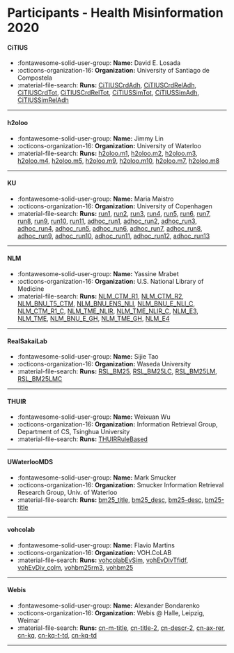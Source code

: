 # Participants - Health Misinformation 2020 

#### CiTIUS 
 - :fontawesome-solid-user-group: **Name:** David E. Losada  
 - :octicons-organization-16: **Organization:** University of Santiago de Compostela 
 - :material-file-search: **Runs:** [CiTIUSCrdAdh](./runs.md#citiuscrdadh), [CiTIUSCrdRelAdh](./runs.md#citiuscrdreladh), [CiTIUSCrdTot](./runs.md#citiuscrdtot), [CiTIUSCrdRelTot](./runs.md#citiuscrdreltot), [CiTIUSSimTot](./runs.md#citiussimtot), [CiTIUSSimAdh](./runs.md#citiussimadh), [CiTIUSSimRelAdh](./runs.md#citiussimreladh) 

---
#### h2oloo 
 - :fontawesome-solid-user-group: **Name:** Jimmy Lin 
 - :octicons-organization-16: **Organization:** University of Waterloo 
 - :material-file-search: **Runs:** [h2oloo.m1](./runs.md#h2oloo.m1), [h2oloo.m2](./runs.md#h2oloo.m2), [h2oloo.m3](./runs.md#h2oloo.m3), [h2oloo.m4](./runs.md#h2oloo.m4), [h2oloo.m5](./runs.md#h2oloo.m5), [h2oloo.m9](./runs.md#h2oloo.m9), [h2oloo.m10](./runs.md#h2oloo.m10), [h2oloo.m7](./runs.md#h2oloo.m7), [h2oloo.m8](./runs.md#h2oloo.m8) 

---
#### KU 
 - :fontawesome-solid-user-group: **Name:** Maria Maistro 
 - :octicons-organization-16: **Organization:** University of Copenhagen 
 - :material-file-search: **Runs:** [run1](./runs.md#run1), [run2](./runs.md#run2), [run3](./runs.md#run3), [run4](./runs.md#run4), [run5](./runs.md#run5), [run6](./runs.md#run6), [run7](./runs.md#run7), [run8](./runs.md#run8), [run9](./runs.md#run9), [run10](./runs.md#run10), [run11](./runs.md#run11), [adhoc_run1](./runs.md#adhoc_run1), [adhoc_run2](./runs.md#adhoc_run2), [adhoc_run3](./runs.md#adhoc_run3), [adhoc_run4](./runs.md#adhoc_run4), [adhoc_run5](./runs.md#adhoc_run5), [adhoc_run6](./runs.md#adhoc_run6), [adhoc_run7](./runs.md#adhoc_run7), [adhoc_run8](./runs.md#adhoc_run8), [adhoc_run9](./runs.md#adhoc_run9), [adhoc_run10](./runs.md#adhoc_run10), [adhoc_run11](./runs.md#adhoc_run11), [adhoc_run12](./runs.md#adhoc_run12), [adhoc_run13](./runs.md#adhoc_run13) 

---
#### NLM 
 - :fontawesome-solid-user-group: **Name:** Yassine Mrabet 
 - :octicons-organization-16: **Organization:** U.S. National Library of Medicine 
 - :material-file-search: **Runs:** [NLM_CTM_R1](./runs.md#nlm_ctm_r1), [NLM_CTM_R2](./runs.md#nlm_ctm_r2), [NLM_BNU_T5_CTM](./runs.md#nlm_bnu_t5_ctm), [NLM_BNU_ENS_NLI](./runs.md#nlm_bnu_ens_nli), [NLM_BNU_E_NLI_C](./runs.md#nlm_bnu_e_nli_c), [NLM_CTM_R1_C](./runs.md#nlm_ctm_r1_c), [NLM_TME_NLIR](./runs.md#nlm_tme_nlir), [NLM_TME_NLIR_C](./runs.md#nlm_tme_nlir_c), [NLM_E3](./runs.md#nlm_e3), [NLM_TME](./runs.md#nlm_tme), [NLM_BNU_E_GH](./runs.md#nlm_bnu_e_gh), [NLM_TME_GH](./runs.md#nlm_tme_gh), [NLM_E4](./runs.md#nlm_e4) 

---
#### RealSakaiLab 
 - :fontawesome-solid-user-group: **Name:** Sijie Tao 
 - :octicons-organization-16: **Organization:** Waseda University 
 - :material-file-search: **Runs:** [RSL_BM25](./runs.md#rsl_bm25), [RSL_BM25LC](./runs.md#rsl_bm25lc), [RSL_BM25LM](./runs.md#rsl_bm25lm), [RSL_BM25LMC](./runs.md#rsl_bm25lmc) 

---
#### THUIR 
 - :fontawesome-solid-user-group: **Name:** Weixuan Wu 
 - :octicons-organization-16: **Organization:** Information Retrieval Group, Department of CS, Tsinghua University 
 - :material-file-search: **Runs:** [THUIRRuleBased](./runs.md#thuirrulebased) 

---
#### UWaterlooMDS 
 - :fontawesome-solid-user-group: **Name:** Mark Smucker 
 - :octicons-organization-16: **Organization:** Smucker Information Retrieval Research Group, Univ. of Waterloo 
 - :material-file-search: **Runs:** [bm25_title](./runs.md#bm25_title), [bm25_desc](./runs.md#bm25_desc), [bm25-desc](./runs.md#bm25-desc), [bm25-title](./runs.md#bm25-title) 

---
#### vohcolab 
 - :fontawesome-solid-user-group: **Name:** Flavio Martins 
 - :octicons-organization-16: **Organization:** VOH.CoLAB 
 - :material-file-search: **Runs:** [vohcolabEvSim](./runs.md#vohcolabevsim), [vohEvDivTfidf](./runs.md#vohevdivtfidf), [vohEvDiv_colm](./runs.md#vohevdiv_colm), [vohbm25rm3](./runs.md#vohbm25rm3), [vohbm25](./runs.md#vohbm25) 

---
#### Webis 
 - :fontawesome-solid-user-group: **Name:** Alexander Bondarenko 
 - :octicons-organization-16: **Organization:** Webis  @ Halle, Leipzig, Weimar 
 - :material-file-search: **Runs:** [cn-m-title](./runs.md#cn-m-title), [cn-title-2](./runs.md#cn-title-2), [cn-descr-2](./runs.md#cn-descr-2), [cn-ax-rer](./runs.md#cn-ax-rer), [cn-kq](./runs.md#cn-kq), [cn-kq-t-td](./runs.md#cn-kq-t-td), [cn-kq-td](./runs.md#cn-kq-td) 

---
